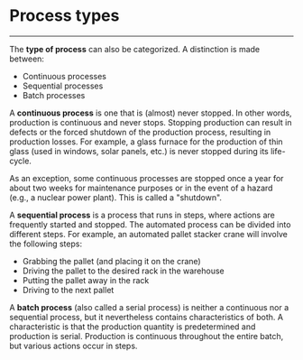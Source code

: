 # Process types
---
The **type of process** can also be categorized. A distinction is made between:
- Continuous processes
- Sequential processes
- Batch processes

A **continuous process** is one that is (almost) never stopped. In other words, production is continuous and never stops. Stopping production can result in defects or the forced shutdown of the production process, resulting in production losses. For example, a glass furnace for the production of thin glass (used in windows, solar panels, etc.) is never stopped during its life-cycle.

As an exception, some continuous processes are stopped once a year for about two weeks for maintenance purposes or in the event of a hazard (e.g., a nuclear power plant). This is called a "shutdown".

A **sequential process** is a process that runs in steps, where actions are frequently started and stopped. The automated process can be divided into different steps. For example, an automated pallet stacker crane will involve the following steps:
- Grabbing the pallet (and placing it on the crane)
- Driving the pallet to the desired rack in the warehouse
- Putting the pallet away in the rack
- Driving to the next pallet

A **batch process** (also called a serial process) is neither a continuous nor a sequential process, but it nevertheless contains characteristics of both. A characteristic is that the production quantity is predetermined and production is serial. Production is continuous throughout the entire batch, but various actions occur in steps.